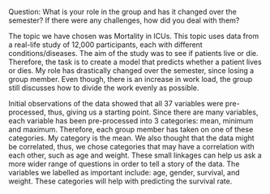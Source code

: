 Question: What is your role in the group and has it changed over the semester? If there were any challenges, how did you deal with them?

The topic we have chosen was Mortality in ICUs. This topic uses data from a real-life study of 12,000 participants, each with different conditions/diseases. The aim of the study was to see if patients live or die. Therefore, the task is to create a model that predicts whether a patient lives or dies. My role has drastically changed over the semester, since losing a group member. Even though, there is an increase in work load, the group still discusses how to divide the work evenly as possible. 

Initial observations of the data showed that all 37 variables were pre-processed, thus, giving us a starting point. Since there are many variables, each variable has been pre-processed into 3 categories: mean, minimum and maximum. Therefore, each group member has taken on one of these categories. My category is the mean. We also thought that the data might be correlated, thus, we chose categories that may have a correlation with each other, such as age and weight. These small linkages can help us ask a more wider range of questions in order to tell a story of the data. The variables we labelled as important include: age, gender, survival, and weight. These categories will help with predicting the survival rate. 

